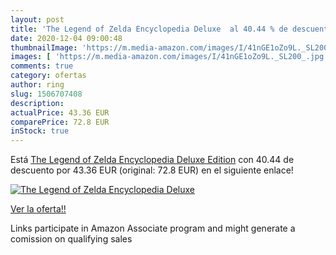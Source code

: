 ```yaml
---
layout: post
title: 'The Legend of Zelda Encyclopedia Deluxe  al 40.44 % de descuento'
date: 2020-12-04 09:00:48
thumbnailImage: 'https://m.media-amazon.com/images/I/41nGE1oZo9L._SL200_.jpg'
images: [ 'https://m.media-amazon.com/images/I/41nGE1oZo9L._SL200_.jpg' ]
comments: true
category: ofertas
author: ring
slug: 1506707408
description:
actualPrice: 43.36 EUR
comparePrice: 72.8 EUR
inStock: true
---
```


Está [The Legend of Zelda Encyclopedia Deluxe Edition](https://www.amazon.es/dp/1506707408/?tag=tolees-21) con 40.44 de descuento por 43.36 EUR (original: 72.8 EUR) en el siguiente enlace!

[![The Legend of Zelda Encyclopedia Deluxe ](https://m.media-amazon.com/images/I/41nGE1oZo9L._SL200_.jpg)](https://www.amazon.es/dp/1506707408/?tag=tolees-21)

[Ver la oferta!!](https://www.amazon.es/dp/1506707408/?tag=tolees-21)

Links participate in Amazon Associate program and might generate a comission on qualifying sales



